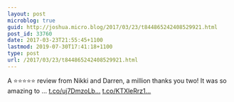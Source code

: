 ```yaml
---
layout: post
microblog: true
guid: http://joshua.micro.blog/2017/03/23/t844865242408529921.html
post_id: 33760
date: 2017-03-23T21:55:45+1100
lastmod: 2019-07-30T17:41:18+1100
type: post
url: /2017/03/23/t844865242408529921.html
---
```

A ⭐️⭐️⭐️⭐️⭐️ review from Nikki and Darren, a million thanks you two! It was so amazing to … [t.co/uj7DmzoLb...](https://t.co/uj7DmzoLbC) [t.co/KTXleRrz1...](https://t.co/KTXleRrz1l)
